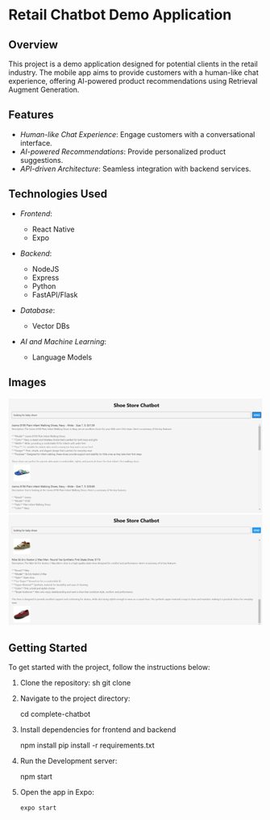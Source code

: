 # Retail Chatbot Demo Application

## Overview

This project is a demo application designed for potential clients in the retail industry. The mobile app aims to provide customers with a human-like chat experience, offering AI-powered product recommendations using Retrieval Augment Generation.

## Features

- *Human-like Chat Experience*: Engage customers with a conversational interface.
- *AI-powered Recommendations*: Provide personalized product suggestions.
- *API-driven Architecture*: Seamless integration with backend services.

## Technologies Used

- *Frontend*:
  - React Native
  - Expo

- *Backend*:
  - NodeJS
  - Express
  - Python
  - FastAPI/Flask

- *Database*:
  - Vector DBs

- *AI and Machine Learning*:
  - Language Models
## Images
![Sandal Recommendation](screenshots/Screenshot%202024-09-28%20180207.jpg)
![Shoe Recommendation](screenshots/Screenshot%202024-09-28%20180347.jpg)
## Getting Started

To get started with the project, follow the instructions below:

1. Clone the repository:
   sh
   git clone <repository-url>
2. Navigate to the project directory: 
     
    cd complete-chatbot
3. Install dependencies for frontend and backend
    
    npm install
    pip install -r requirements.txt 
4. Run the Development server:
    
    npm start
5. Open the app in Expo:
    ```
    expo start

